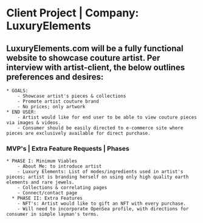 # Client Project | Company: LuxuryElements
## LuxuryElements.com will be a fully functional website to showcase couture artist. Per interview with artist-client, the below outlines preferences and desires:
    * GOALS:
        - Showcase artist's pieces & collections
        - Promote artist couture brand
        - No prices; only artwork
    * END USER: 
        - Artist would like for end user to be able to view couture pieces via images & videos. 
        - Consumer should be easily directed to e-commerce site where pieces are exclusively available for direct purchase.
### MVP's | Extra Feature Requests | Phases
    * PHASE I: Minimum Viables
        - About Me: to introduce artist
        - Luxury Elements: List of modes/ingredients used in artist's pieces; artist is branding herself on using only high quality earth elements and rare jewels.
        - Collections & correlating pages
        - Connect/contact page
      * PHASE II: Extra Features
        - NFT's: Artist would like to gift an NFT with every purchase. 
        - Will need to incorporate OpenSea profile, with directions for consumer in simple layman's terms. 


